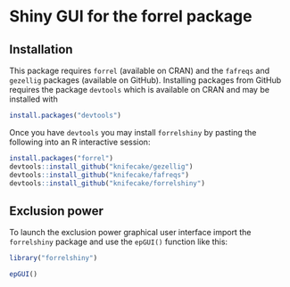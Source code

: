 
# Shiny GUI for the forrel package

## Installation

This package requires `forrel` (available on CRAN) and the `fafreqs` and
`gezellig` packages (available on GitHub). Installing packages from
GitHub requires the package `devtools` which is available on CRAN and
may be installed with

``` r
install.packages("devtools")
```

Once you have `devtools` you may install `forrelshiny` by pasting the
following into an R interactive session:

``` r
install.packages("forrel")
devtools::install_github("knifecake/gezellig")
devtools::install_github("knifecake/fafreqs")
devtools::install_github("knifecake/forrelshiny")
```

## Exclusion power

To launch the exclusion power graphical user interface import the
`forrelshiny` package and use the `epGUI()` function like this:

``` r
library("forrelshiny")

epGUI()
```
